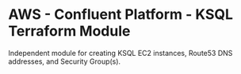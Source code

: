 # AWS - Confluent Platform - KSQL Terraform Module

Independent module for creating KSQL EC2 instances, Route53 DNS addresses, and Security Group(s).